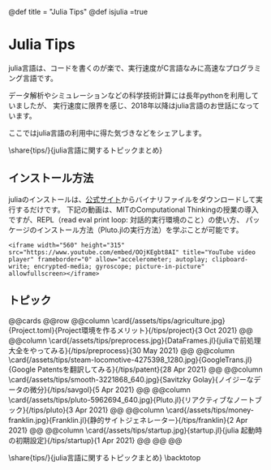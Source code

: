 @def title = "Julia Tips"
@def isjulia =true

# Julia Tips

julia言語は、コードを書くのが楽で、実行速度がC言語なみに高速なプログラミング言語です。

データ解析やシミュレーションなどの科学技術計算には長年pythonを利用していましたが、
実行速度に限界を感じ、2018年以降はjulia言語のお世話になっています。

ここではjulia言語の利用中に得た気づきなどをシェアします。


\share{tips/}{julia言語に関するトピックまとめ}

## インストール方法

juliaのインストールは、[公式サイト](https://julialang.org/downloads/)からバイナリファイルをダウンロードして実行するだけです。
下記の動画は、MITのComputational Thinkingの授業の導入ですが、REPL（read eval print loop: 対話的実行環境のこと）の使い方、
パッケージのインストール方法（Pluto.jlの実行方法）を学ぶことが可能です。

~~~
<iframe width="560" height="315" src="https://www.youtube.com/embed/OOjKEgbt8AI" title="YouTube video player" frameborder="0" allow="accelerometer; autoplay; clipboard-write; encrypted-media; gyroscope; picture-in-picture" allowfullscreen></iframe>
~~~

## トピック

@@cards
@@row
@@column \card{/assets/tips/agriculture.jpg}{Project.toml}{Project環境を作るメリット}{/tips/project}{3 Oct 2021} @@
@@column \card{/assets/tips/preprocess.jpg}{DataFrames.jl}{juliaで前処理大全をやってみる}{/tips/preprocess}{30 May 2021} @@
@@column \card{/assets/tips/steam-locomotive-4275398_1280.jpg}{GoogleTrans.jl}{Google Patentsを翻訳してみる}{/tips/patent}{28 Apr 2021} @@
@@column \card{/assets/tips/smooth-3221868_640.jpg}{Savitzky Golay}{ノイジーなデータの微分}{/tips/savgol}{5 Apr 2021} @@
@@column \card{/assets/tips/pluto-5962694_640.jpg}{Pluto.jl}{リアクティブなノートブック}{/tips/pluto}{3 Apr 2021} @@
@@column \card{/assets/tips/money-franklin.jpg}{Franklin.jl}{静的サイトジェネレーター}{/tips/franklin}{2 Apr 2021} @@
@@column \card{/assets/tips/startup.jpg}{startup.jl}{julia 起動時の初期設定}{/tips/startup}{1 Apr 2021} @@
@@
@@

\share{tips/}{julia言語に関するトピックまとめ}
\backtotop